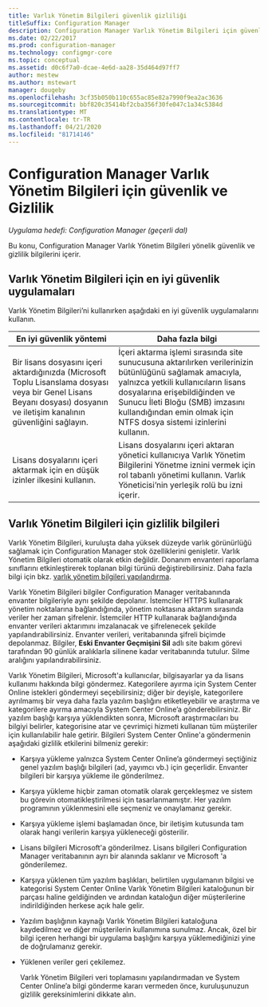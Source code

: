 ```yaml
---
title: Varlık Yönetim Bilgileri güvenlik gizliliği
titleSuffix: Configuration Manager
description: Configuration Manager Varlık Yönetim Bilgileri için güvenlik ve gizlilik bilgilerini alın.
ms.date: 02/22/2017
ms.prod: configuration-manager
ms.technology: configmgr-core
ms.topic: conceptual
ms.assetid: d0c6f7a0-dcae-4e6d-aa28-35d464d97ff7
author: mestew
ms.author: mstewart
manager: dougeby
ms.openlocfilehash: 3cf35b050b110c655ac85e82a7990f9ea2ac3636
ms.sourcegitcommit: bbf820c35414bf2cba356f30fe047c1a34c5384d
ms.translationtype: MT
ms.contentlocale: tr-TR
ms.lasthandoff: 04/21/2020
ms.locfileid: "81714146"
---
```

# <a name="security-and-privacy-for-asset-intelligence-in-configuration-manager"></a>Configuration Manager Varlık Yönetim Bilgileri için güvenlik ve Gizlilik

*Uygulama hedefi: Configuration Manager (geçerli dal)*

Bu konu, Configuration Manager Varlık Yönetim Bilgileri yönelik güvenlik ve gizlilik bilgilerini içerir.  

##  <a name="security-best-practices-for-asset-intelligence"></a><a name="BKMK_Security_AI"></a> Varlık Yönetim Bilgileri için en iyi güvenlik uygulamaları  
 Varlık Yönetim Bilgileri’ni kullanırken aşağıdaki en iyi güvenlik uygulamalarını kullanın.  

|En iyi güvenlik yöntemi|Daha fazla bilgi|  
|----------------------------|----------------------|  
|Bir lisans dosyasını içeri aktardığınızda (Microsoft Toplu Lisanslama dosyası veya bir Genel Lisans Beyanı dosyası) dosyanın ve iletişim kanalının güvenliğini sağlayın.|İçeri aktarma işlemi sırasında site sunucusuna aktarılırken verilerinizin bütünlüğünü sağlamak amacıyla, yalnızca yetkili kullanıcıların lisans dosyalarına erişebildiğinden ve Sunucu İleti Bloğu (SMB) imzasını kullandığından emin olmak için NTFS dosya sistemi izinlerini kullanın.|  
|Lisans dosyalarını içeri aktarmak için en düşük izinler ilkesini kullanın.|Lisans dosyalarını içeri aktaran yönetici kullanıcıya Varlık Yönetim Bilgilerini Yönetme iznini vermek için rol tabanlı yönetimi kullanın. Varlık Yöneticisi’nin yerleşik rolü bu izni içerir.|  

##  <a name="privacy-information-for-asset-intelligence"></a><a name="BKMK_Privacy_HardwareInventory"></a> Varlık Yönetim Bilgileri için gizlilik bilgileri  
 Varlık Yönetim Bilgileri, kuruluşta daha yüksek düzeyde varlık görünürlüğü sağlamak için Configuration Manager stok özelliklerini genişletir. Varlık Yönetim Bilgileri otomatik olarak etkin değildir. Donanım envanteri raporlama sınıflarını etkinleştirerek toplanan bilgi türünü değiştirebilirsiniz. Daha fazla bilgi için bkz. [varlık yönetim bilgileri yapılandırma](../../../../core/clients/manage/asset-intelligence/configuring-asset-intelligence.md).  

 Varlık Yönetim Bilgileri bilgiler Configuration Manager veritabanında envanter bilgileriyle aynı şekilde depolanır. İstemciler HTTPS kullanarak yönetim noktalarına bağlandığında, yönetim noktasına aktarım sırasında veriler her zaman şifrelenir. İstemciler HTTP kullanarak bağlandığında envanter verileri aktarımını imzalanacak ve şifrelenecek şekilde yapılandırabilirsiniz. Envanter verileri, veritabanında şifreli biçimde depolanmaz. Bilgiler, **Eski Envanter Geçmişini Sil** adlı site bakım görevi tarafından 90 günlük aralıklarla silinene kadar veritabanında tutulur. Silme aralığını yapılandırabilirsiniz.  

 Varlık Yönetim Bilgileri, Microsoft'a kullanıcılar, bilgisayarlar ya da lisans kullanımı hakkında bilgi göndermez. Kategorilere ayırma için System Center Online istekleri göndermeyi seçebilirsiniz; diğer bir deyişle, kategorilere ayrılmamış bir veya daha fazla yazılım başlığını etiketleyebilir ve araştırma ve kategorilere ayırma amacıyla System Center Online’a gönderebilirsiniz. Bir yazılım başlığı karşıya yüklendikten sonra, Microsoft araştırmacıları bu bilgiyi belirler, kategorisine atar ve çevrimiçi hizmeti kullanan tüm müşteriler için kullanılabilir hale getirir. Bilgileri System Center Online'a göndermenin aşağıdaki gizlilik etkilerini bilmeniz gerekir:  

- Karşıya yükleme yalnızca System Center Online’a göndermeyi seçtiğiniz genel yazılım başlığı bilgileri (ad, yayımcı vb.) için geçerlidir. Envanter bilgileri bir karşıya yükleme ile gönderilmez.  

- Karşıya yükleme hiçbir zaman otomatik olarak gerçekleşmez ve sistem bu görevin otomatikleştirilmesi için tasarlanmamıştır. Her yazılım programının yüklenmesini elle seçmeniz ve onaylamanız gerekir.  

- Karşıya yükleme işlemi başlamadan önce, bir iletişim kutusunda tam olarak hangi verilerin karşıya yükleneceği gösterilir.  

- Lisans bilgileri Microsoft'a gönderilmez. Lisans bilgileri Configuration Manager veritabanının ayrı bir alanında saklanır ve Microsoft 'a gönderilemez.  

- Karşıya yüklenen tüm yazılım başlıkları, belirtilen uygulamanın bilgisi ve kategorisi System Center Online Varlık Yönetim Bilgileri kataloğunun bir parçası haline geldiğinden ve ardından kataloğun diğer müşterilerine indirildiğinden herkese açık hale gelir.  

- Yazılım başlığının kaynağı Varlık Yönetim Bilgileri kataloğuna kaydedilmez ve diğer müşterilerin kullanımına sunulmaz. Ancak, özel bir bilgi içeren herhangi bir uygulama başlığını karşıya yüklemediğinizi yine de doğrulamanız gerekir.  

- Yüklenen veriler geri çekilemez.  

  Varlık Yönetim Bilgileri veri toplamasını yapılandırmadan ve System Center Online’a bilgi gönderme kararı vermeden önce, kuruluşunuzun gizlilik gereksinimlerini dikkate alın.  
